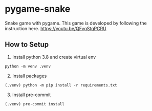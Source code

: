 # pygame-snake
Snake game with pygame.
This game is developed by following the instruction here.
https://youtu.be/QFvqStqPCRU


## How to Setup
1. Install python 3.8 and create virtual env
```
python -m venv .venv
```

2. Install packages
```
(.venv) python -m pip install -r requirements.txt
```

3. install pre-commit
```
(.venv) pre-commit install
```